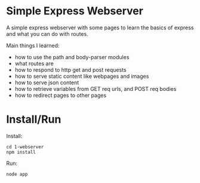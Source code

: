 # Simple Express Webserver

A simple express webserver with some pages to learn the basics of express and what you can do with routes.

Main things I learned:
- how to use the path and body-parser modules
- what routes are
- how to respond to http get and post requests
- how to serve static content like webpages and images
- how to serve json content
- how to retrieve variables from GET req urls, and POST req bodies
- how to redirect pages to other pages

# Install/Run
Install:
```
cd 1-webserver
npm install
```
Run:
```
node app
```
